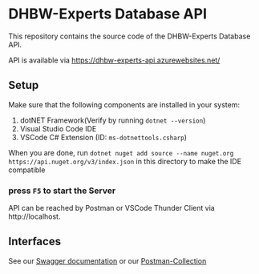 # DHBW-Experts Database API

This repository contains the source code of the DHBW-Experts Database API.

API is available via https://dhbw-experts-api.azurewebsites.net/

## Setup

Make sure that the following components are installed in your system:

1. dotNET Framework(Verify by running `dotnet --version`)
2. Visual Studio Code IDE
3. VSCode C# Extension (ID: `ms-dotnettools.csharp`)

When you are done, run `dotnet nuget add source --name nuget.org https://api.nuget.org/v3/index.json` in this directory to make the IDE compatible

### press `F5` to start the Server

API can be reached by Postman or VSCode Thunder Client via http://localhost.

## Interfaces

See our [Swagger documentation](https://dhbw-experts-api.azurewebsites.net/swagger/index.html) or our [Postman-Collection](https://raw.githubusercontent.com/DHBW-Experts/db-backend/main/Postman_Collections/DHBW-Experts.postman_collection.json)
